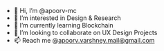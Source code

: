 - 👋 Hi, I’m @apoorv-mc
- 👀 I’m interested in Design & Research
- 🌱 I’m currently learning Blockchain
- 💞️ I’m looking to collaborate on UX Design Projects
- 📫 Reach me @apoorv.varshney.mail@gmail.com
